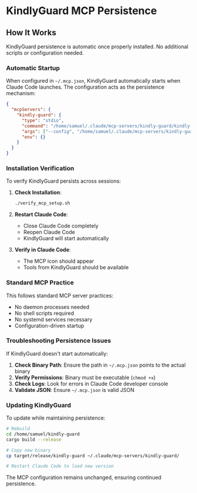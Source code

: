 # KindlyGuard MCP Persistence

## How It Works

KindlyGuard persistence is automatic once properly installed. No additional scripts or configuration needed.

### Automatic Startup

When configured in `~/.mcp.json`, KindlyGuard automatically starts when Claude Code launches. The configuration acts as the persistence mechanism:

```json
{
  "mcpServers": {
    "kindly-guard": {
      "type": "stdio",
      "command": "/home/samuel/.claude/mcp-servers/kindly-guard/kindly-guard",
      "args": ["--config", "/home/samuel/.claude/mcp-servers/kindly-guard/config.toml"],
      "env": {}
    }
  }
}
```

### Installation Verification

To verify KindlyGuard persists across sessions:

1. **Check Installation**:
   ```bash
   ./verify_mcp_setup.sh
   ```

2. **Restart Claude Code**:
   - Close Claude Code completely
   - Reopen Claude Code
   - KindlyGuard will start automatically

3. **Verify in Claude Code**:
   - The MCP icon should appear
   - Tools from KindlyGuard should be available

### Standard MCP Practice

This follows standard MCP server practices:
- No daemon processes needed
- No shell scripts required
- No systemd services necessary
- Configuration-driven startup

### Troubleshooting Persistence Issues

If KindlyGuard doesn't start automatically:

1. **Check Binary Path**: Ensure the path in `~/.mcp.json` points to the actual binary
2. **Verify Permissions**: Binary must be executable (`chmod +x`)
3. **Check Logs**: Look for errors in Claude Code developer console
4. **Validate JSON**: Ensure `~/.mcp.json` is valid JSON

### Updating KindlyGuard

To update while maintaining persistence:

```bash
# Rebuild
cd /home/samuel/kindly-guard
cargo build --release

# Copy new binary
cp target/release/kindly-guard ~/.claude/mcp-servers/kindly-guard/

# Restart Claude Code to load new version
```

The MCP configuration remains unchanged, ensuring continued persistence.
